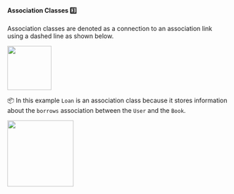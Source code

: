 <div id="title">

#### Association Classes :three:

</div>

<div id="body">

Association classes are denoted as a connection to an association link using a dashed line as shown below.  

<img src="{{baseUrl}}/uml/classDiagrams/associationClasses/what/images/notation.png" height="100" />

<tip-box>

:package: In this example `Loan` is an association class because it stores information about the `borrows` association between the `User` and the `Book`.

<img src="{{baseUrl}}/uml/classDiagrams/associationClasses/what/images/bookLoan.png" height="150" />
<p/>

</tip-box>

</div>

<div id="extras">
</div>

</div>
